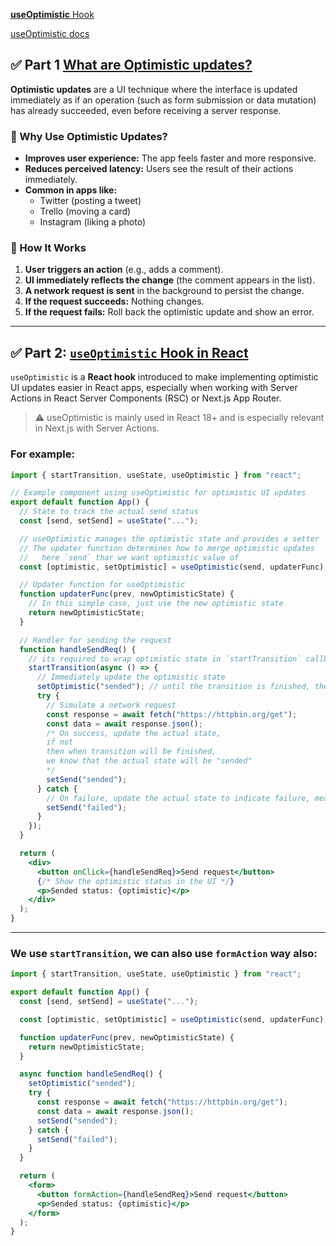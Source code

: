 [**useOptimistic** Hook](https://youtu.be/M4BtR93fydQ?si=1liwjwWvtu0SvjuY)

[useOptimistic docs](https://react.dev/reference/react/useOptimistic)

## ✅ Part 1 [What are **Optimistic** updates?](https://youtu.be/M3mGY0pgFk0?si=uWg2ADlmsSG-HnTT&t=27)

**Optimistic updates** are a UI technique where the interface is updated immediately as if an operation (such as form submission or data mutation) has already succeeded, even before receiving a server response.

### 🔁 Why Use Optimistic Updates?

- **Improves user experience:** The app feels faster and more responsive.
- **Reduces perceived latency:** Users see the result of their actions immediately.
- **Common in apps like:**
  - Twitter (posting a tweet)
  - Trello (moving a card)
  - Instagram (liking a photo)

### 🔧 How It Works

1. **User triggers an action** (e.g., adds a comment).
2. **UI immediately reflects the change** (the comment appears in the list).
3. **A network request is sent** in the background to persist the change.
4. **If the request succeeds:** Nothing changes.
5. **If the request fails:** Roll back the optimistic update and show an error.

---

## ✅ Part 2: [`useOptimistic` Hook in React](https://youtu.be/M4BtR93fydQ?si=zR_Gxy9zCoLaDjOw&t=317)

`useOptimistic` is a **React hook** introduced to make implementing optimistic UI updates easier in React apps, especially when working with Server Actions in React Server Components (RSC) or Next.js App Router.

> ⚠️ useOptimistic is mainly used in React 18+ and is especially relevant in Next.js with Server Actions.

### For example:

```jsx
import { startTransition, useState, useOptimistic } from "react";

// Example component using useOptimistic for optimistic UI updates
export default function App() {
  // State to track the actual send status
  const [send, setSend] = useState("...");

  // useOptimistic manages the optimistic state and provides a setter
  // The updater function determines how to merge optimistic updates
  //   here `send` thar we want optimistic value of
  const [optimistic, setOptimistic] = useOptimistic(send, updaterFunc);

  // Updater function for useOptimistic
  function updaterFunc(prev, newOptimisticState) {
    // In this simple case, just use the new optimistic state
    return newOptimisticState;
  }

  // Handler for sending the request
  function handleSendReq() {
    // its required to wrap optimistic state in `startTransition` callback, to use optimistic hook
    startTransition(async () => {
      // Immediately update the optimistic state
      setOptimistic("sended"); // until the transition is finished, the optimistic state will be "sended"
      try {
        // Simulate a network request
        const response = await fetch("https://httpbin.org/get");
        const data = await response.json();
        /* On success, update the actual state, 
        if not
        then when transition will be finished, 
        we know that the actual state will be "sended"
        */
        setSend("sended");
      } catch {
        // On failure, update the actual state to indicate failure, means rollback to the actual final state
        setSend("failed");
      }
    });
  }

  return (
    <div>
      <button onClick={handleSendReq}>Send request</button>
      {/* Show the optimistic status in the UI */}
      <p>Sended status: {optimistic}</p>
    </div>
  );
}
```

---

### We use `startTransition`, we can also use `formAction` way also:

```jsx
import { startTransition, useState, useOptimistic } from "react";

export default function App() {
  const [send, setSend] = useState("...");

  const [optimistic, setOptimistic] = useOptimistic(send, updaterFunc);

  function updaterFunc(prev, newOptimisticState) {
    return newOptimisticState;
  }

  async function handleSendReq() {
    setOptimistic("sended");
    try {
      const response = await fetch("https://httpbin.org/get");
      const data = await response.json();
      setSend("sended");
    } catch {
      setSend("failed");
    }
  }

  return (
    <form>
      <button formAction={handleSendReq}>Send request</button>
      <p>Sended status: {optimistic}</p>
    </form>
  );
}
```
